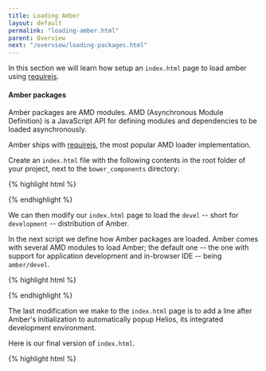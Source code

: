 ```yaml
---
title: Loading Amber
layout: default
permalink: "loading-amber.html"
parent: Overview
next: "/overview/loading-packages.html"
---
```


In this section we will learn how setup an `index.html` page to load
amber using [requirejs](http://requirejs.org).

#### Amber packages

Amber packages are AMD modules. AMD (Asynchronous Module
Definition) is a JavaScript API for defining modules and
dependencies to be loaded asynchronously.

Amber ships with [requirejs](http://requirejs.org), the most popular
AMD loader implementation.

Create an `index.html` file with the following contents in the root folder of your project, next to the `bower_components` directory:

{% highlight html %}
<!DOCTYPE html>
<html>
    <head>
        <script
          type='text/javascript'
          src='bower_components/amber/support/requirejs/require.min.js'>
        </script>
        <script
          type='text/javascript'
          src='bower_components/amber/support/amber.js'>
        </script>
    </head>
    <body>
    </body>
</html> 
{% endhighlight %}

We can then modify our `index.html` page to load the `devel` -- short
for `development` -- distribution of Amber.

In the next script we define how Amber packages are loaded. Amber
comes with several AMD modules to load Amber; the default one -- the
one with support for application development and in-browser IDE --
being `amber/devel`.

{% highlight html %}
<!DOCTYPE html>
<html>
    <head>
        <script
          type='text/javascript'
          src='bower_components/amber/support/requirejs/require.min.js'>
        </script>
        <script
          type='text/javascript'
          src='bower_components/amber/support/amber.js'>
        </script>
        <script type='text/javascript'>
          require(['amber/devel'], function (amber) {
            amber.initialize();
          });
        </script>
    </head>
    <body>
    </body>
</html> 
{% endhighlight %}

The last modification we make to the `index.html` page is to add a line after Amber's initialization to automatically popup Helios, its integrated development environment.

Here is our final version of `index.html`.


{% highlight html %}
<!DOCTYPE html>
<html>
    <head>
        <script
          type='text/javascript'
          src='bower_components/amber/support/requirejs/require.min.js'>
        </script>
        <script
          type='text/javascript'
          src='bower_components/amber/support/amber.js'>
        </script>
        <script type='text/javascript'>
          require(['amber/devel'], function (amber) {
            amber.initialize();

            // Popup Helios
            amber.popupHelios();
          });
        </script>
    </head>
    <body>
    </body>
</html> 
{% endhighlight %}

<p class="warning">
Most web browser will block popups by default. You may need to authorize the Helios popup.
</p>
